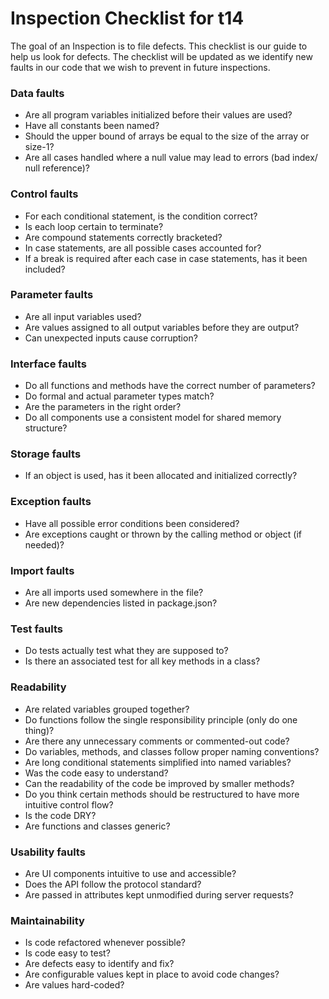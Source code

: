 # Inspection Checklist for t14

The goal of an Inspection is to file defects.
This checklist is our guide to help us look for defects.
The checklist will be updated as we identify new faults in our code that we wish to prevent in future inspections.


### Data faults
* Are all program variables initialized before their values are used?
* Have all constants been named?
* Should the upper bound of arrays be equal to the size of the array or size-1?
* Are all cases handled where a null value may lead to errors (bad index/ null reference)?

### Control faults
* For each conditional statement, is the condition correct?
* Is each loop certain to terminate?
* Are compound statements correctly bracketed?
* In case statements, are all possible cases accounted for?
* If a break is required after each case in case statements, has it been included?

### Parameter faults
* Are all input variables used?
* Are values assigned to all output variables before they are output?
* Can unexpected inputs cause corruption?

### Interface faults
* Do all functions and methods have the correct number of parameters?
* Do formal and actual parameter types match?
* Are the parameters in the right order?
* Do all components use a consistent model for shared memory structure?

### Storage faults
* If an object is used, has it been allocated and initialized correctly?

### Exception faults
* Have all possible error conditions been considered?
* Are exceptions caught or thrown by the calling method or object (if needed)?

### Import faults
* Are all imports used somewhere in the file?
* Are new dependencies listed in package.json?

### Test faults
* Do tests actually test what they are supposed to?
* Is there an associated test for all key methods in a class?

### Readability
* Are related variables grouped together?
* Do functions follow the single responsibility principle (only do one thing)?
* Are there any unnecessary comments or commented-out code?
* Do variables, methods, and classes follow proper naming conventions?
* Are long conditional statements simplified into named variables?
* Was the code easy to understand?
* Can the readability of the code be improved by smaller methods?
* Do you think certain methods should be restructured to have more intuitive control flow?
* Is the code DRY?
* Are functions and classes generic?

### Usability faults
* Are UI components intuitive to use and accessible?
* Does the API follow the protocol standard?
* Are passed in attributes kept unmodified during server requests?

### Maintainability
* Is code refactored whenever possible?
* Is code easy to test?
* Are defects easy to identify and fix?
* Are configurable values kept in place to avoid code changes?
* Are values hard-coded?

